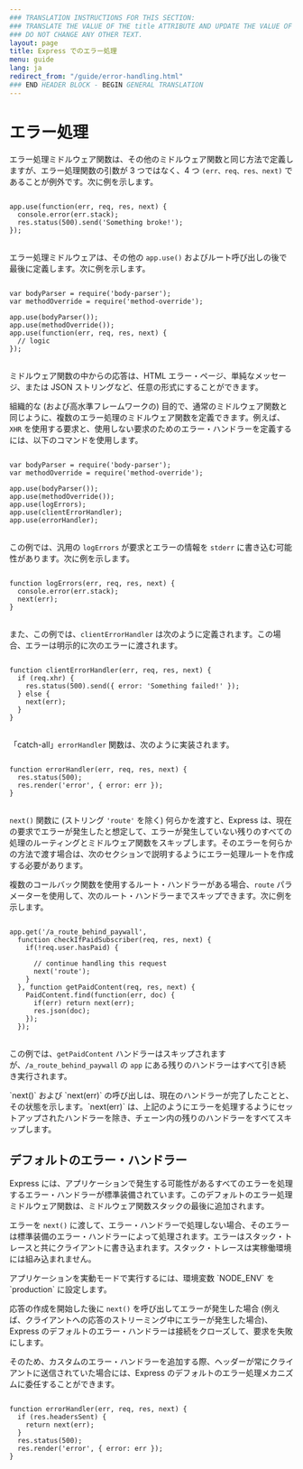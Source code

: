 ```yaml
---
### TRANSLATION INSTRUCTIONS FOR THIS SECTION:
### TRANSLATE THE VALUE OF THE title ATTRIBUTE AND UPDATE THE VALUE OF THE lang ATTRIBUTE. 
### DO NOT CHANGE ANY OTHER TEXT. 
layout: page
title: Express でのエラー処理
menu: guide
lang: ja
redirect_from: "/guide/error-handling.html"
### END HEADER BLOCK - BEGIN GENERAL TRANSLATION
---
```


# エラー処理

エラー処理ミドルウェア関数は、その他のミドルウェア関数と同じ方法で定義しますが、エラー処理関数の引数が 3 つではなく、4 つ `(err、req、res、next)` であることが例外です。次に例を示します。

<pre>
<code class="language-javascript" translate="no">
app.use(function(err, req, res, next) {
  console.error(err.stack);
  res.status(500).send('Something broke!');
});
</code>
</pre>

エラー処理ミドルウェアは、その他の `app.use()` およびルート呼び出しの後で最後に定義します。次に例を示します。

<pre>
<code class="language-javascript" translate="no">
var bodyParser = require('body-parser');
var methodOverride = require('method-override');

app.use(bodyParser());
app.use(methodOverride());
app.use(function(err, req, res, next) {
  // logic
});
</code>
</pre>

ミドルウェア関数の中からの応答は、HTML エラー・ページ、単純なメッセージ、または JSON ストリングなど、任意の形式にすることができます。

組織的な (および高水準フレームワークの) 目的で、通常のミドルウェア関数と同じように、複数のエラー処理のミドルウェア関数を定義できます。例えば、`XHR` を使用する要求と、使用しない要求のためのエラー・ハンドラーを定義するには、以下のコマンドを使用します。

<pre>
<code class="language-javascript" translate="no">
var bodyParser = require('body-parser');
var methodOverride = require('method-override');

app.use(bodyParser());
app.use(methodOverride());
app.use(logErrors);
app.use(clientErrorHandler);
app.use(errorHandler);
</code>
</pre>

この例では、汎用の `logErrors` が要求とエラーの情報を `stderr` に書き込む可能性があります。次に例を示します。

<pre>
<code class="language-javascript" translate="no">
function logErrors(err, req, res, next) {
  console.error(err.stack);
  next(err);
}
</code>
</pre>

また、この例では、`clientErrorHandler` は次のように定義されます。この場合、エラーは明示的に次のエラーに渡されます。

<pre>
<code class="language-javascript" translate="no">
function clientErrorHandler(err, req, res, next) {
  if (req.xhr) {
    res.status(500).send({ error: 'Something failed!' });
  } else {
    next(err);
  }
}
</code>
</pre>

「catch-all」`errorHandler` 関数は、次のように実装されます。

<pre>
<code class="language-javascript" translate="no">
function errorHandler(err, req, res, next) {
  res.status(500);
  res.render('error', { error: err });
}
</code>
</pre>

`next()` 関数に (ストリング `'route'` を除く) 何らかを渡すと、Express は、現在の要求でエラーが発生したと想定して、エラーが発生していない残りのすべての処理のルーティングとミドルウェア関数をスキップします。そのエラーを何らかの方法で渡す場合は、次のセクションで説明するようにエラー処理ルートを作成する必要があります。

複数のコールバック関数を使用するルート・ハンドラーがある場合、`route` パラメーターを使用して、次のルート・ハンドラーまでスキップできます。次に例を示します。

<pre>
<code class="language-javascript" translate="no">
app.get('/a_route_behind_paywall',
  function checkIfPaidSubscriber(req, res, next) {
    if(!req.user.hasPaid) {

      // continue handling this request
      next('route');
    }
  }, function getPaidContent(req, res, next) {
    PaidContent.find(function(err, doc) {
      if(err) return next(err);
      res.json(doc);
    });
  });
</code>
</pre>

この例では、`getPaidContent` ハンドラーはスキップされますが、`/a_route_behind_paywall` の `app` にある残りのハンドラーはすべて引き続き実行されます。

<div class="doc-box doc-info" markdown="1">
`next()` および `next(err)` の呼び出しは、現在のハンドラーが完了したことと、その状態を示します。`next(err)` は、上記のようにエラーを処理するようにセットアップされたハンドラーを除き、チェーン内の残りのハンドラーをすべてスキップします。
</div>

## デフォルトのエラー・ハンドラー

Express には、アプリケーションで発生する可能性があるすべてのエラーを処理するエラー・ハンドラーが標準装備されています。このデフォルトのエラー処理ミドルウェア関数は、ミドルウェア関数スタックの最後に追加されます。

エラーを `next()` に渡して、エラー・ハンドラーで処理しない場合、そのエラーは標準装備のエラー・ハンドラーによって処理されます。エラーはスタック・トレースと共にクライアントに書き込まれます。スタック・トレースは実稼働環境には組み込まれません。

<div class="doc-box doc-info" markdown="1">
アプリケーションを実動モードで実行するには、環境変数 `NODE_ENV` を `production` に設定します。
</div>

応答の作成を開始した後に `next()` を呼び出してエラーが発生した場合 (例えば、クライアントへの応答のストリーミング中にエラーが発生した場合)、Express のデフォルトのエラー・ハンドラーは接続をクローズして、要求を失敗にします。

そのため、カスタムのエラー・ハンドラーを追加する際、ヘッダーが常にクライアントに送信されていた場合には、Express のデフォルトのエラー処理メカニズムに委任することができます。

<pre>
<code class="language-javascript" translate="no">
function errorHandler(err, req, res, next) {
  if (res.headersSent) {
    return next(err);
  }
  res.status(500);
  res.render('error', { error: err });
}
</code>
</pre>
